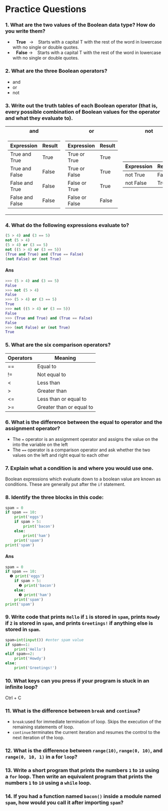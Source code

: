 # Practice Questions

### 1. What are the two values of the Boolean data type? How do you write them?

- &ensp; **True** &ensp;-> &ensp; Starts with a capital T with the rest of the word in lowercase with no single or double quotes.
- &ensp; **False** -> &ensp; Starts with a capital T with the rest of the word in lowercase with no single or double quotes.
### 2. What are the three Boolean operators?
- and
- or
- not
### 3. Write out the truth tables of each Boolean operator (that is, every possible combination of Boolean values for the operator and what they evaluate to).
<!-- #### and
Expression|Result
---------------|---------------
True and True|True
True and False|False
False and True|False
False and False|False
#### or
Expression|Result
---------------|---------------
True or True|True
True or False|True
False or True|True
False or False|False
#### not
Expression|Result
---------------|---------------
not True|False
not False|True -->
<table>
<tr><th>and </th><th>or</th><th>not</th></tr>
<tr><td>

|Expression| Result|
|--|--|
True and True|True|
True and False|False|
False and True|False|
False and False|False|

</td><td>

|Expression| Result|
|--|--|
True or True|True|
True or False|True|
False or True|True|
False or False|False|

</td><td>

|Expression| Result|
|--|--|
not True|False|
not False|True|
</td></tr> </table>

### 4. What do the following expressions evaluate to?
```python
(5 > 4) and (3 == 5)
not (5 > 4)
(5 > 4) or (3 == 5)
not ((5 > 4) or (3 == 5))
(True and True) and (True == False)
(not False) or (not True)

```
#### Ans
```python
>>> (5 > 4) and (3 == 5)
False
>>> not (5 > 4)
False
>>> (5 > 4) or (3 == 5)
True
>>> not ((5 > 4) or (3 == 5))
False
>>> (True and True) and (True == False)
False
>>> (not False) or (not True)
True

```
### 5. What are the six comparison operators?
Operators|Meaning
---------------|---------------
|==|Equal to
|!=|Not equal to
|<|Less than
|>|Greater than
|<=|Less than or equal to
|>=|Greater than or equal to


### 6. What is the difference between the equal to operator and the assignment operator?
- The `=` operator is an assignment operator and assigns the value on the into the variable on the left
- The `==` operator is a comparison operator and ask whether the two values on the left and right equal to each other
### 7. Explain what a condition is and where you would use one.
Boolean expressions which evaluate down to a boolean value are known as conditions. These are generally put after the `if` statement.
### 8. Identify the three blocks in this code:
```python
spam = 0
if spam == 10:
    print('eggs')
    if spam > 5:
        print('bacon')
    else:
        print('ham')
    print('spam')
print('spam')
```
#### Ans
```python
spam = 0
if spam == 10:
  ❶ print('eggs')
    if spam > 5:
      ❷ print('bacon')
    else:
      ❸ print('ham')
    print('spam')
print('spam')
```
### 9. Write code that prints `Hello` if `1` is stored in `spam`, prints `Howdy` if `2` is stored in `spam`, and prints `Greetings!` if anything else is stored in `spam`.
```python
spam=int(input()) #enter spam value
if spam==1:
    print('Hello')
elif spam==2:
    print('Howdy')
else:
    print('Greetings!')
```

### 10. What keys can you press if your program is stuck in an infinite loop?
Ctrl + C


### 11. What is the difference between `break` and `continue`?
- `break`:used for immediate termination of loop. Skips the execution of the remaining statements of loop.
-  `continue`:terminates the current iteration and resumes the control to the next iteration of the loop.

### 12. What is the difference between `range(10)`, `range(0, 10)`, and `range(0, 10, 1)` in a for `loop`?

### 13. Write a short program that prints the numbers `1` to `10` using a `for` loop. Then write an equivalent program that prints the numbers `1` to `10` using a `while` loop.

### 14. If you had a function named `bacon()` inside a module named `spam`, how would you call it after importing `spam`?

